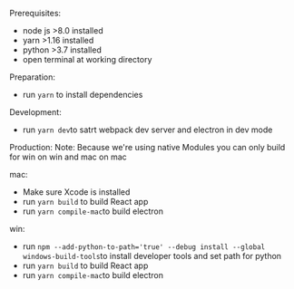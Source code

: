 Prerequisites:

- node js >8.0 installed
- yarn >1.16 installed
- python >3.7 installed
- open terminal at working directory

Preparation:
 - run `yarn` to install dependencies

Development:
 - run `yarn dev`to satrt webpack dev server and electron in dev mode

Production:
 Note: Because we're using native Modules you can only build for win on win and mac on mac

 mac:
 - Make sure Xcode is installed
 - run `yarn build` to build React app
 - run `yarn compile-mac`to build electron

 win:
 - run `npm --add-python-to-path='true' --debug install --global windows-build-tools`to install developer tools and set path for python 
 - run `yarn build` to build React app
 - run `yarn compile-mac`to build electron